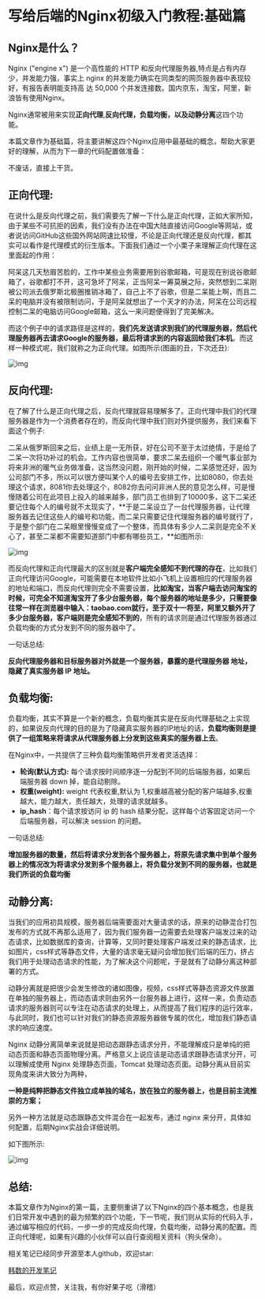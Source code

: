 # 写给后端的Nginx初级入门教程:基础篇

## Nginx是什么？

Nginx ("engine x") 是一个高性能的 HTTP 和反向代理服务器,特点是占有内存少，并发能力强，事实上 nginx 的并发能力确实在同类型的网页服务器中表现较好，有报告表明能支持高 达 50,000 个并发连接数。国内京东，淘宝，阿里，新浪皆有使用Nginx。

Nginx通常被用来实现**正向代理**,**反向代理，负载均衡，以及动静分离**这四个功能。

本篇文章作为基础篇，将主要讲解这四个Nginx应用中最基础的概念，帮助大家更好的理解，从而为下一章的代码配置做准备：

不废话，直接上干货。

## 正向代理:

在说什么是反向代理之前，我们需要先了解一下什么是正向代理，正如大家所知，由于某些不可抗拒的因素，我们没有办法在中国大陆直接访问Google等网站，或者说访问GitHub这些国外网站网速比较慢，不论是正向代理还是反向代理，都其实可以看作是代理模式的衍生版本。下面我们通过一个小栗子来理解正向代理在这里面起的作用：

阿呆这几天愁眉苦脸的，工作中某些业务需要用到谷歌邮箱，可是现在别说谷歌邮箱了，谷歌都打不开，这可急坏了阿呆，正当阿呆一筹莫展之际，突然想到二呆刚被公司派去俄罗斯北极圈推销冰箱了，自己上不了谷歌，但是二呆能上啊，而且二呆的电脑并没有被限制访问，于是阿呆就想出了一个天才的办法，阿呆在公司远程控制二呆的电脑访问Google邮箱，这么一来问题便得到了完美解决。

而这个例子中的请求路径是这样的，**我们先发送请求到我们的代理服务器，然后代理服务器再去请求Google的服务器，最后将请求到的内容返回给我们本机**。而这样一种模式呢，我们就称之为正向代理。如图所示(图画的丑，下次还丑):

 ![img](https://user-gold-cdn.xitu.io/2019/10/14/16dc91285d59795f?imageView2/0/w/1280/h/960/ignore-error/1) 

## 反向代理:

在了解了什么是正向代理之后，反向代理就容易理解多了。正向代理中我们的代理服务器是作为一个消费者存在的，而反向代理中我们则对外提供服务，我们来看下面这个例子:

二呆从俄罗斯回来之后，业绩上是一无所获，好在公司不至于太过绝情，于是给了二呆一次将功补过的机会。工作内容也很简单，要求二呆去组织一个暖气事业部为将来非洲的暖气业务做准备，这当然没问题，刚开始的时候，二呆感觉还好，因为公司部门不多，所以可以很方便叫某个人的编号去安排工作，比如8080，你去处理这个请求，8081你去处理这个，8082你去问问非洲人民的意见怎么样，可是慢慢随着公司在此项目上投入的越来越多，部门员工也排到了10000多，这下二呆还要记住每个人的编号就不太现实了，**于是二呆设立了一台代理服务器，让代理服务器去记住这些人的编号和功能，而二呆只需要记住代理服务器的编号就行了，于是整个部门在二呆眼里慢慢变成了一个整体，而具体有多少人二呆则是完全不关心了，甚至二呆都不需要知道部门中都有哪些员工，**如图所示:

 ![img](https://user-gold-cdn.xitu.io/2019/10/14/16dc912abe2f7379?imageView2/0/w/1280/h/960/ignore-error/1) 

而反向代理和正向代理最大的区别就是**客户端完全感知不到代理的存在**，比如我们正向代理访问Google，可能需要在本地软件比如小飞机上设置相应的代理服务器的地址和端口，而反向代理则完全不需要设置，**比如淘宝，当客户端去访问淘宝的时候，可完全不知道淘宝开了多少台服务器，每个服务器的地址是多少，只需要像往常一样在浏览器中输入：taobao.com就行，至于双十一将至，阿里又额外开了多少台服务器，客户端则是完全感知不到的**，所有的请求则是通过代理服务器通过负载均衡的方式分发到不同的服务器中了。

一句话总结:

**反向代理服务器和目标服务器对外就是一个服务器，暴露的是代理服务器 地址，隐藏了真实服务器 IP 地址。**



## 负载均衡:

负载均衡，其实不算是一个新的概念，负载均衡其实是在反向代理基础之上实现的，如果说反向代理的目的是为了隐藏真实服务器的IP地址的话，**负载均衡则是提供了一组策略来将请求从代理服务器上分发到这些真实的服务器上去**。

在Nginx中，一共提供了三种负载均衡策略供开发者灵活选择：

- **轮询(默认方式):**  每个请求按时间顺序逐一分配到不同的后端服务器，如果后端服务器 down 掉，能自动剔除。
- **权重(weight):**  weight 代表权重,默认为 1,权重越高被分配的客户端越多,权重越大，能力越大，责任越大，处理的请求就越多。
- **ip_hash**：每个请求按访问 ip 的 hash 结果分配，这样每个访客固定访问一个后端服务器，可以解决 session 的问题。

一句话总结:

**增加服务器的数量，然后将请求分发到各个服务器上，将原先请求集中到单个服务器上的情况改为将请求分发到多个服务器上，将负载分发到不同的服务器，也就是我们所说的负载均衡**



## 动静分离:

当我们的应用初具规模，服务器后端需要面对大量请求的话，原来的动静混合打包发布的方式就不再那么适用了，因为我们服务器一边需要去处理客户端发过来的动态请求，比如数据库的查询，计算等，又同时要处理客户端发过来的静态请求，比如图片，css样式等静态文件，大量的请求毫无疑问会增加我们后端的压力，挤占我们用于处理动态请求的性能，为了解决这个问题呢，于是就有了动静分离这种部署的方式。

动静分离就是把很少会发生修改的诸如图像，视频，css样式等静态资源文件放置在单独的服务器上，而动态请求则由另外一台服务器上进行，这样一来，负责动态请求的服务器则可以专注在动态请求的处理上，从而提高了我们程序的运行效率，与此同时，我们也可以针对我们的静态资源服务器做专属的优化，增加我们静态请求的响应速度。

Nginx 动静分离简单来说就是把动态跟静态请求分开，不能理解成只是单纯的把动态页面和静态页面物理分离。严格意义上说应该是动态请求跟静态请求分开，可以理解成使用 Nginx 处理静态页面，Tomcat 处理动态页面。动静分离从目前实现角度来讲大致分为两种，

**一种是纯粹把静态文件独立成单独的域名，放在独立的服务器上，也是目前主流推崇的方案；**

另外一种方法就是动态跟静态文件混合在一起发布，通过 nginx 来分开，具体如何配置，后期Nginx实战会详细说明。

如下图所示:

![img](https://user-gold-cdn.xitu.io/2019/10/14/16dc91370a969e4a?imageView2/0/w/1280/h/960/ignore-error/1) 

## **总结:**

本篇文章作为Nginx的第一篇，主要侧重讲了以下Nginx的四个基本概念，也是我们日常开发中遇到的最为频繁的四个功能，下一节呢，我们则从实际的代码入手，通过编写相应的代码，一步一步的完成反向代理，负载均衡，动静分离的配置。而正向代理呢，如果有兴趣的小伙伴可以自行查阅相关资料（狗头保命）。

相关笔记已经同步开源至本人github，欢迎star:

[韩数的开发笔记](https://github.com/hanshuaikang/HanShu-Note)

最后，欢迎点赞，关注我，有你好果子吃（滑稽）


















